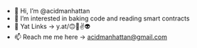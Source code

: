 - 👋 Hi, I’m @acidmanhattan
- 👀 I’m interested in baking code and reading smart contracts
- 🔗 Yat Links → y.at/🙃🗽✌️👽
- 📫 Reach me me here → acidmanhattan@gmail.com 

<!---
acidmanhattan/acidmanhattan is a ✨ special ✨ repository because its `README.md` (this file) appears on your GitHub profile.
You can click the Preview link to take a look at your changes.
--->
